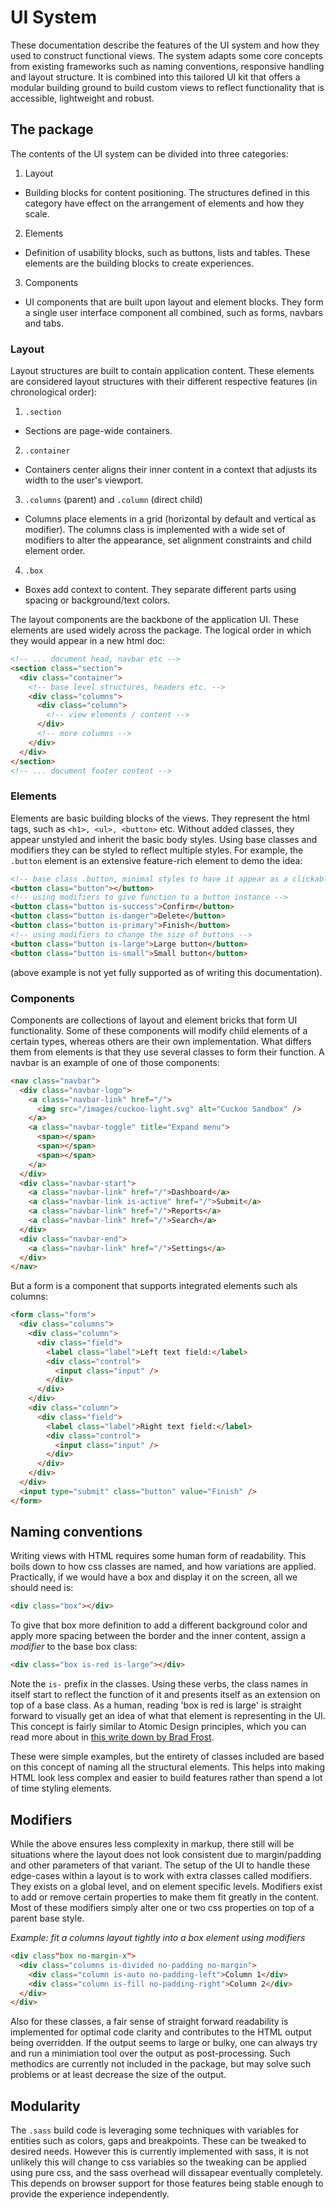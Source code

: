 # UI System
These documentation describe the features of the UI system and how they used to construct functional views. The system adapts some core concepts from existing frameworks such as naming conventions, responsive handling and layout structure. It is combined into this tailored UI kit that offers a modular building ground to build custom views to reflect functionality that is accessible, lightweight and robust.

## The package
The contents of the UI system can be divided into three categories:

1. Layout
  - Building blocks for content positioning. The structures defined in this category have effect on the arrangement of elements and how they scale.
2. Elements
  - Definition of usability blocks, such as buttons, lists and tables. These elements are the building blocks to create experiences.
3. Components
  - UI components that are built upon layout and element blocks. They form a single user interface component all combined, such as forms, navbars and tabs.

### Layout
Layout structures are built to contain application content. These elements are considered layout structures with their different respective features (in chronological order):

1. `.section`
  - Sections are page-wide containers.
2. `.container`
  - Containers center aligns their inner content in a context that adjusts its width to the user's viewport.
3. `.columns` (parent) and `.column` (direct child)
  - Columns place elements in a grid (horizontal by default and vertical as modifier). The columns class is implemented with a wide set of modifiers to alter the appearance, set alignment constraints and child element order.
4. `.box`
  - Boxes add context to content. They separate different parts using spacing or background/text colors.

The layout components are the backbone of the application UI. These elements are used widely across the package. The logical order in which they would appear in a new html doc:

```html
<!-- ... document head, navbar etc -->
<section class="section">
  <div class="container">
    <!-- base level structures, headers etc. -->
    <div class="columns">
      <div class="column">
        <!-- view elements / content -->
      </div>
      <!-- more columns -->
    </div>
  </div>
</section>
<!-- ... document footer content -->
```

### Elements
Elements are basic building blocks of the views. They represent the html tags, such as `<h1>, <ul>, <button>` etc. Without added classes, they appear unstyled and inherit the basic body styles. Using base classes and modifiers they can be styled to reflect multiple styles. For example, the `.button` element is an extensive feature-rich element to demo the idea:

```html
<!-- base class .button, minimal styles to have it appear as a clickable element -->
<button class="button"></button>
<!-- using modifiers to give function to a button instance -->
<button class="button is-success">Confirm</button>
<button class="button is-danger">Delete</button>
<button class="button is-primary">Finish</button>
<!-- using modifiers to change the size of buttons -->
<button class="button is-large">Large button</button>
<button class="button is-small">Small button</button>
```

(above example is not yet fully supported as of writing this documentation).

### Components
Components are collections of layout and element bricks that form UI functionality. Some of these components will modify child elements of a certain types, whereas others are their own implementation. What differs them from elements is that they use several classes to form their function. A navbar is an example of one of those components:

```html
<nav class="navbar">
  <div class="navbar-logo">
    <a class="navbar-link" href="/">
      <img src="/images/cuckoo-light.svg" alt="Cuckoo Sandbox" />
    </a>
    <a class="navbar-toggle" title="Expand menu">
      <span></span>
      <span></span>
      <span></span>
    </a>
  </div>
  <div class="navbar-start">
    <a class="navbar-link" href="/">Dashboard</a>
    <a class="navbar-link is-active" href="/">Submit</a>
    <a class="navbar-link" href="/">Reports</a>
    <a class="navbar-link" href="/">Search</a>
  </div>
  <div class="navbar-end">
    <a class="navbar-link" href="/">Settings</a>
  </div>
</nav>
```

But a form is a component that supports integrated elements such als columns:

```html
<form class="form">
  <div class="columns">
    <div class="column">
      <div class="field">
        <label class="label">Left text field:</label>
        <div class="control">
          <input class="input" />
        </div>
      </div>
    </div>
    <div class="column">
      <div class="field">
        <label class="label">Right text field:</label>
        <div class="control">
          <input class="input" />
        </div>
      </div>
    </div>
  </div>
  <input type="submit" class="button" value="Finish" />
</form>
```

## Naming conventions
Writing views with HTML requires some human form of readability. This boils down to how css classes are named, and how variations are applied. Practically, if we would have a box and display it on the screen, all we should need is:

```html
<div class="box"></div>
```

To give that box more definition to add a different background color and apply more spacing between the border and the inner content, assign a _modifier_ to the base box class:

```html
<div class="box is-red is-large"></div>
```

Note the `is-` prefix in the classes. Using these verbs, the class names in itself start to reflect the function of it and presents itself as an extension on top of a base class. As a human, reading 'box is red is large' is straight forward to visually get an idea of what that element is representing in the UI. This concept is fairly similar to Atomic Design principles, which you can read more about in [this write down by Brad Frost](https://bradfrost.com/blog/post/atomic-web-design/).

These were simple examples, but the entirety of classes included are based on this concept of naming all the structural elements. This helps into making HTML look less complex and easier to build features rather than spend a lot of time styling elements.

## Modifiers
While the above ensures less complexity in markup, there still will be situations where the layout does not look consistent due to margin/padding and other parameters of that variant. The setup of the UI to handle these edge-cases within a layout is to work with extra classes called modifiers. They exists on a global level, and on element specific levels. Modifiers exist to add or remove certain properties to make them fit greatly in the content. Most of these modifiers simply alter one or two css properties on top of a parent base style.

_Example: fit a columns layout tightly into a box element using modifiers_  
```html
<div class"box no-margin-x">
  <div class="columns is-divided no-padding no-margin">
    <div class="column is-auto no-padding-left">Column 1</div>
    <div class="column is-fill no-padding-right">Column 2</div>
  </div>
</div>
```

Also for these classes, a fair sense of straight forward readability is implemented for optimal code clarity and contributes to the HTML output being overridden. If the output seems to large or bulky, one can always try and run a minimiation tool over the output as post-processing. Such methodics are currently not included in the package, but may solve such problems or at least decrease the size of the output.

## Modularity
The `.sass` build code is leveraging some techniques with variables for entities such as colors, gaps and breakpoints. These can be tweaked to desired needs. However this is currently implemented with sass, it is not unlikely this will change to css variables so the tweaking can be applied using pure css, and the sass overhead will dissapear eventually completely. This depends on browser support for those features being stable enough to provide the experience independently.
